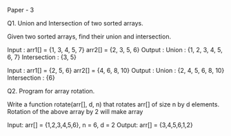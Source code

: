 Paper - 3


Q1. Union and Intersection of two sorted arrays.

Given two sorted arrays, find their union and intersection.

Input : arr1[] = {1, 3, 4, 5, 7} arr2[] = {2, 3, 5, 6} 
Output :
Union : {1, 2, 3, 4, 5, 6, 7} 
Intersection : {3, 5} 

Input : arr1[] = {2, 5, 6} arr2[] = {4, 6, 8, 10} 
Output : 
Union : {2, 4, 5, 6, 8, 10} 
Intersection : {6}


Q2. Program for array rotation.

Write a function rotate(arr[], d, n) that rotates arr[] of size n by d elements.
Rotation of the above array by 2 will make array

Input: arr[] = {1,2,3,4,5,6}, n = 6, d = 2
Output: arr[] = {3,4,5,6,1,2}
